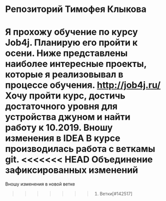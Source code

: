 # Репозиторий Тимофея Клыкова
Я прохожу обучение по курсу Job4j. Планирую его пройти к осени.
Ниже представлены наиболее интересные проекты, которые я реализовывал в процессе обучения. 
http://job4j.ru/ 
Хочу пройти курс, достичь достаточного уровня для устройства джуном и найти работу к 10.2019. 
Вношу изменения в IDEA
В курсе производилась работа с веткамы git.
<<<<<<< HEAD
Объединение зафиксированных изменений
=======
Вношу изменения в новой ветке
>>>>>>> 1. Ветки[#142517]
    